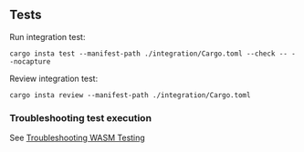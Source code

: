 ## Tests

Run integration test:

```
cargo insta test --manifest-path ./integration/Cargo.toml --check -- --nocapture
```

Review integration test:

```
cargo insta review --manifest-path ./integration/Cargo.toml
```

### Troubleshooting test execution

See [Troubleshooting WASM Testing](../docs/troubleshooting-wasm-testing.md)
